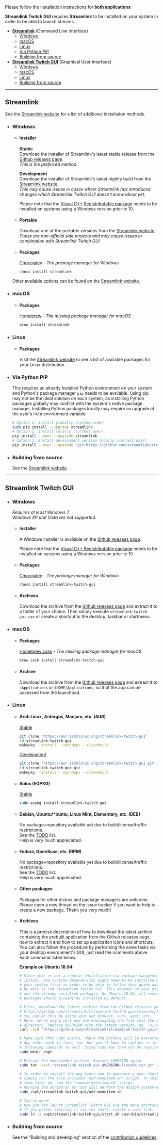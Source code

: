 Please follow the installation instructions for **both applications**:

**Streamlink Twitch GUI** requires **Streamlink** to be installed on your system in order to be able to launch streams.

- [**Streamlink**](#streamlink) (Command Line Interface)  
  - [Windows](#windows)
  - [macOS](#macos)
  - [Linux](#linux)
  - [Via Python PIP](#via-python-pip)
  - [Building from source](#building-from-source)
- [**Streamlink Twitch GUI**](#streamlink-twitch-gui) (Graphical User Interface)  
  - [Windows](#windows-1)
  - [macOS](#macos-1)
  - [Linux](#linux-1)
  - [Building from source](#building-from-source-1)


---


## Streamlink

See the [Streamlink website][streamlink-install] for a list of additional installation methods.

- ### Windows

  - #### Installer

    **Stable**  
    Download the installer of Streamlink's latest stable release from the [Github releases page][streamlink-releases].  
    *This is the preferred method.*

    **Development**  
    Download the installer of Streamlink's latest nightly build from the [Streamlink website][streamlink-windows].  
    *This may cause issues in cases where Streamlink has introduced changes which Streamlink Twitch GUI doesn't know about yet.*

    Please note that the [Visual C++ Redistributable package][vc-redist] needs to be installed on systems using a Windows version prior to 10.

  - #### Portable

    Download one of the portable versions from the [Streamlink website][streamlink-portable].  
    *These are non-official side projects and may cause issues in combination with Streamlink Twitch GUI.*

  - #### Packages

    [Chocolatey][chocolatey-streamlink] - *The package manager for Windows*

    ```bash
    choco install streamlink
    ```

  Other available options can be found on the [Streamlink website][streamlink-install].

- ### macOS

  - #### Packages

    [Homebrew][homebrew-streamlink] - *The missing package manager for macOS*

    ```bash
    brew install streamlink
    ```

- ### Linux

  - #### Packages

    Visit the [Streamlink website][streamlink-install] to see a list of available packages for your Linux distribution.

- ### Via Python PIP

  This requires an already installed Python environment on your system and Python's package manager `pip` needs to be available. Using pip may not be the ideal solution on each system, as installing Python packages globally may conflict with the system's native package manager. Installing Python packages locally may require an upgrade of the user's `PATH` environment variable.

  ```bash
  # Option 1: install globally (system-wide)
  sudo pip install --upgrade streamlink
  # Option 2: install locally (current user)
  pip install --user --upgrade streamlink
  # Option 3: install development version locally (current user)
  pip install --user --upgrade 'git+https://github.com/streamlink/streamlink.git@master'
  ```

- ### Building from source

  See the [Streamlink website][source-streamlink].


---


## Streamlink Twitch GUI

- ### Windows

  *Requires at least Windows 7.*  
  *Windows XP and Vista are not supported.*

  - #### Installer

    A Windows installer is available on the [Github releases page][streamlink-twitch-gui-releases].

    Please note that the [Visual C++ Redistributable package][vc-redist] needs to be installed on systems using a Windows version prior to 10.

  - #### Packages

    [Chocolatey][chocolatey-streamlink-twitch-gui] - *The package manager for Windows*

    ```bash
    choco install streamlink-twitch-gui
    ```

  - #### Archives

    Download the archive from the [Github releases page][streamlink-twitch-gui-releases] and extract it to a folder of your choice. Then simply execute `streamlink-twitch-gui.exe` or create a shortcut to the desktop, taskbar or startmenu.

- ### macOS

  - #### Packages

    [Homebrew cask][homebrew-streamlink-twitch-gui] - *The missing package manager for macOS*

    ```bash
    brew cask install streamlink-twitch-gui
    ```

  - #### Archive

    Download the archive from the [Github releases page][streamlink-twitch-gui-releases] and extract it to `/Applications` or `$HOME/Applications`, so that the app can be accessed from the launchpad.

- ### Linux

  - #### Arch Linux, Antergos, Manjaro, etc. (AUR)

    [Stable][aur-streamlink-twitch-gui]

    ```bash
    git clone 'https://aur.archlinux.org/streamlink-twitch-gui'
    cd streamlink-twitch-gui
    makepkg --install --syncdeps --cleanbuild
    ```

    [Development][aur-streamlink-twitch-gui-git]

    ```bash
    git clone 'https://aur.archlinux.org/streamlink-twitch-gui-git'
    cd streamlink-twitch-gui-git
    makepkg --install --syncdeps --cleanbuild
    ```

  - #### Solus (EOPKG)

    [Stable][eopkg-streamlink-twitch-gui]

    ```bash
    sudo eopkg install streamlink-twitch-gui
    ```

  - #### Debian, Ubuntu/*buntu, Linux Mint, Elementary, etc. (DEB)

    No package+repository available yet due to build/license/traffic restrictions.  
    See the [TODO][todo-packages] list.  
    Help is very much appreciated.

  - #### Fedora, OpenSuse, etc. (RPM)

    No package+repository available yet due to build/license/traffic restrictions.  
    See the [TODO][todo-packages] list.  
    Help is very much appreciated.

  - #### Other packages

    Packages for other distros and package managers are welcome. Please open a new thread on the issue tracker if you want to help to create a new package. Thank you very much!

  - #### Archives

    This is a precise description of how to download the latest archive containing the prebuilt application from the Github releases page, how to extract it and how to set up application icons and shortcuts. You can also follow the procedure by performing the same tasks via your desktop environment's GUI, just read the comments above each command listed below.

    **Example on Ubuntu 18.04:**

    ```bash
    # Since this is not a regular installation via package management,
    # install- and runtime dependencies might need to be installed on
    # your system first in order to be able to follow this guide and to
    # be able to run Streamlink Twitch GUI. This depends on your distro
    # and the already installed packages. On Ubuntu 18.04, all necessary
    # packages should already be installed by default.

    # First, download the latest archive from the Github releases page:
    # https://github.com/streamlink/streamlink-twitch-gui/releases/latest
    # You can do this by using your web browser, curl, wget, etc.
    # Here, we're using curl and are downloading the file into the current
    # directory. Replace $VERSION with the latest version, eg. "v1.6.0".
    curl -JLO "https://github.com/streamlink/streamlink-twitch-gui/releases/download/$VERSION/streamlink-twitch-gui-$VERSION-linux64.tar.gz"

    # Make sure that /opt exists, where the archive will be extracted.
    # Any other path is fine, too, but you'll have to replace it in the
    # following commands as well. Using sudo may then not be required.
    sudo mkdir /opt

    # Extract the downloaded archive. Replace $VERSION again.
    sudo tar -xzvf "streamlink-twitch-gui-$VERSION-linux64.tar.gz" -C /opt

    # In order to install the app icons and to generate a menu shortcut,
    # simply run the also included "add-menuitem.sh" script. To uninstall
    # them later on, run the "remove-menuitem.sh" script.
    # Running the script(s) as root will perform the action system-wide.
    sudo /opt/streamlink-twitch-gui/add-menuitem.sh

    # You're done!
    # Now you can launch Streamlink Twitch GUI via the menu shortcut.
    # If you prefer starting it via the shell, create a soft link:
    sudo ln -s /opt/streamlink-twitch-gui/start.sh /usr/bin/streamlink-twitch-gui
    ```

- ### Building from source

  See the "Building and developing" section of the [contribution guidelines][source-streamlink-twitch-gui].


[streamlink-install]: https://streamlink.github.io/install.html "Streamlink installation"
[streamlink-windows]: https://streamlink.github.io/install.html#windows-binaries "Streamlink Windows binaries"
[streamlink-portable]: https://streamlink.github.io/install.html#windows-portable-version "Streamlink portable on Windows"
[streamlink-releases]: https://github.com/streamlink/streamlink/releases "Streamlink Windows installer"
[streamlink-twitch-gui-releases]: https://github.com/streamlink/streamlink-twitch-gui/releases "Streamlink Twitch GUI releases"
[vc-redist]: https://www.microsoft.com/en-us/download/details.aspx?id=48145 "Visual C++ Redistributable"
[pypi-streamlink]: https://pypi.org/project/streamlink/ "Streamlink Python package"
[source-streamlink]: https://streamlink.github.io/install.html#source-code "Building Streamlink"
[source-streamlink-twitch-gui]: https://github.com/streamlink/streamlink-twitch-gui/blob/master/CONTRIBUTING.md#developing-and-building "Building Streamlink Twitch GUI"
[chocolatey-streamlink]: https://chocolatey.org/packages/streamlink "Streamlink chocolatey package"
[chocolatey-streamlink-twitch-gui]: https://chocolatey.org/packages/streamlink-twitch-gui "Streamlink Twitch GUI chocolatey package"
[homebrew-streamlink]: https://formulae.brew.sh/formula/streamlink "Streamlink homebrew package"
[homebrew-streamlink-twitch-gui]: https://github.com/Homebrew/homebrew-cask/blob/master/Casks/streamlink-twitch-gui.rb "Streamlink Twitch GUI homebrew cask"
[aur-streamlink-twitch-gui]: https://aur.archlinux.org/packages/streamlink-twitch-gui "Streamlink Twitch GUI AUR stable package"
[aur-streamlink-twitch-gui-git]: https://aur.archlinux.org/packages/streamlink-twitch-gui-git "Streamlink Twitch GUI AUR development package"
[eopkg-streamlink-twitch-gui]: https://dev.solus-project.com/source/streamlink-twitch-gui/ "Streamlink Twitch GUI Solus package"
[todo-packages]: https://github.com/streamlink/streamlink-twitch-gui/blob/master/TODO.md#linux-packages
